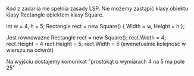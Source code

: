 Kod z zadania nie spełnia zasady LSP. Nie możemy zastąpić klasy obiektu klasy Rectangle obiektem klasy Square.

int w = 4, h = 5;
Rectangle rect = new Square() { Width = w, Height = h };

Jest równoważne
Rectangle rect = new Square();
rect.Width = 4; rect.Height = 4
rect.Height = 5; rect.Width = 5  (ewenetualnie kolejność w wierszu na odwrót)

Na wyjściu dostajemy komunikat "prostokąt o wymiarach 4 na 5 ma pole 25"